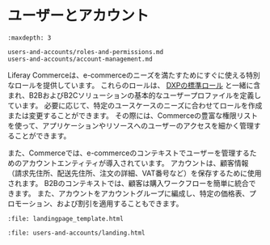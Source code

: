# ユーザーとアカウント

```{toctree}
:maxdepth: 3

users-and-accounts/roles-and-permissions.md
users-and-accounts/account-management.md
```

Liferay Commerceは、e-commerceのニーズを満たすためにすぐに使える特別なロールを提供しています。 これらのロールは、 [DXPの標準ロール](https://learn.liferay.com/dxp/latest/ja/users-and-permissions/roles-and-permissions/default-roles-reference.html) と一緒に含まれ、B2BおよびB2Cソリューションの基本的なユーザープロファイルを定義しています。 必要に応じて、特定のユースケースのニーズに合わせてロールを作成または変更することができます。 その際には、Commerceの豊富な権限リストを使って、アプリケーションやリソースへのユーザーのアクセスを細かく管理することができます。

また、Commerceでは、e-commerceのコンテキストでユーザーを管理するためのアカウントエンティティが導入されています。 アカウントは、顧客情報（請求先住所、配送先住所、注文の詳細、VAT番号など）を保存するために使用されます。 B2Bのコンテキストでは、顧客は購入ワークフローを簡単に統合できます。 また、アカウントをアカウントグループに編成し、特定の価格表、プロモーション、および割引を適用することもできます。

```{raw} html
:file: landingpage_template.html
```

```{raw} html
:file: users-and-accounts/landing.html
```
